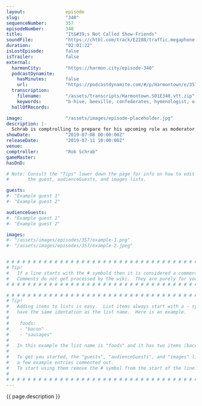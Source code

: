 ```yaml
---
layout:               episode
slug:                 "340"
sequenceNumber:       357
episodeNumber:        340
title:                "It&#39;s Not Called Show-Friends"
soundFile:            "https://chtbl.com/track/E2288/traffic.megaphone.fm/STA3629706360.mp3"
duration:             "02:01:22"
isLostEpisode:        false
isTrailer:            false
external:
  harmonCity:         "https://harmon.city/episode-340"
  podcastDynamite:
    hasMinutes:       false
    url:              "https://podcastdynamite.com/#/p/Harmontown/e/357/340"
  transcription:
    filename:         "/assets/transcripts/Harmontown.S01E340.vtt.zip"
    keywords:         "b-hive, beeville, confederates, hymenologist, o-b-hive, radcliffe's, submersible, suppositions, wittier, dur, sensor, loo, earthquake, earthquakes, mojo, lectern, withdraws, martha's, supposition, fernando, sprinkler, quake, wasps, roseanne, turquoise"
  hallOfRecords:      

image:                "/assets/images/episode-placeholder.jpg"
description: |-
  Schrab is comptrolling to prepare for his upcoming role as moderator of the Comic-Con Rick & Morty Panel. But Jeff's still here, and without a podium, not-quite fitting into the seats on the stage. Listen now and gain the inside track on such topics as Jaws 4, Bees, and people who shower excessively: probably...
showDate:             "2019-07-08 00:00:00Z"
releaseDate:          "2019-07-11 10:00:00Z"
venue:                
comptroller:          "Rob Schrab"
gameMaster:           
hasDnD:               

# Note: Consult the "Tips" lower down the page for info on how to edit
#       the guest, audienceGuests, and images lists.

guests:
#- "Example guest 1"
#- "Example guest 2"

audienceGuests:
#- "Example guest 1"
#- "Example guest 2"

images:
#- "/assets/images/episodes/357/example-1.png"
#- "/assets/images/episodes/357/example-2.jpeg"


# # # # # # # # # # # # # # # # # # # # # # # # # # # # # # # # # # # # # # # # # # # # #
# Tip!
#   If a line starts with the # symbold then it is considered a comment.
#   Comments do not get processed by the wiki.  They are purely for your information.
# # # # # # # # # # # # # # # # # # # # # # # # # # # # # # # # # # # # # # # # # # # # #

# # # # # # # # # # # # # # # # # # # # # # # # # # # # # # # # # # # # # # # # # # # # #
# Tip!
#   Adding items to lists is easy.  List items always start with a - symbol and have
#   have the same identation as the list name.  Here is an example.
#
#    foods:
#    - "bacon"
#    - "sausages"
#
#   In this example the list name is "foods" and it has two items (bacon, and sausages).
#
#   To get you started, the "guests", "audienceGuests", and "images" lists below have
#   a few example entries commented out.
#   To start using them remove the # symbol from the start of the line.
#
# # # # # # # # # # # # # # # # # # # # # # # # # # # # # # # # # # # # # # # # # # # # #
---
```


<!-- The episode description will be rendered here -->
{{ page.description }}

<!-- Add your content BELOW here -->
<!-- vvvvvvvvvvvvvvvvvvvvvvvvvvv -->




<!-- ^^^^^^^^^^^^^^^^^^^^^^^^^^^ -->
<!-- Add your content ABOVE here -->

<!-- The episode gallery will be rendered here -->